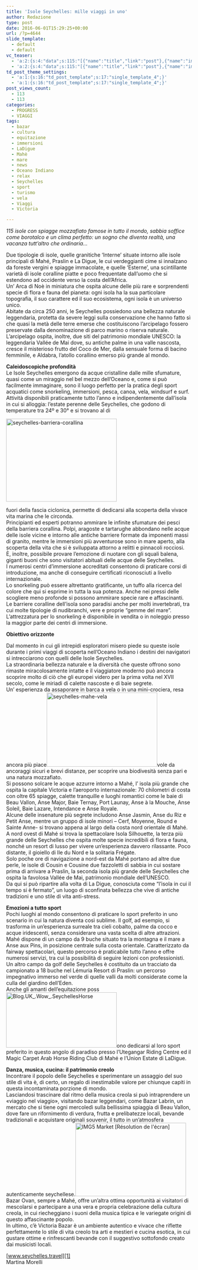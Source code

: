 ```yaml
---
title: 'Isole Seychelles: mille viaggi in uno'
author: Redazione
type: post
date: 2016-06-01T15:29:25+00:00
url: /?p=4644
slide_template:
  - default
  - default
vc_teaser:
  - 'a:2:{s:4:"data";s:115:"[{"name":"title","link":"post"},{"name":"image","image":"featured","link":"none"},{"name":"text","mode":"excerpt"}]";s:7:"bgcolor";s:0:"";}'
  - 'a:2:{s:4:"data";s:115:"[{"name":"title","link":"post"},{"name":"image","image":"featured","link":"none"},{"name":"text","mode":"excerpt"}]";s:7:"bgcolor";s:0:"";}'
td_post_theme_settings:
  - 'a:1:{s:16:"td_post_template";s:17:"single_template_4";}'
  - 'a:1:{s:16:"td_post_template";s:17:"single_template_4";}'
post_views_count:
  - 113
  - 113
categories:
  - PROGRESS
  - VIAGGI
tags:
  - bazar
  - cultura
  - equitazione
  - immersioni
  - LaDigue
  - Mahè
  - mare
  - news
  - Oceano Indiano
  - relax
  - Seychelles
  - sport
  - turismo
  - vela
  - Viaggi
  - Victoria

---
```

_115 isole con spiagge mozzafiato famose in tutto il mondo, sabbia soffice come borotalco e un clima perfetto: un sogno che diventa realtà, una vacanza tutt&#8217;altro che ordinaria&#8230;_

Due tipologie di isole, quelle granitiche ‘Interne’ situate intorno alle isole principali di Mahé, Praslin e La Digue, le cui verdeggianti cime si innalzano da foreste vergini e spiagge immacolate, e quelle ‘Esterne’, una scintillante varietà di isole coralline piatte e poco frequentate dall’uomo che si estendono ad occidente verso la costa dell’Africa.  
Un&#8217; Arca di Noè in miniatura che ospita alcune delle più rare e sorprendenti specie di flora e fauna del pianeta: ogni isola ha la sua particolare topografia, il suo carattere ed il suo ecosistema, ogni isola è un universo unico.  
Abitate da circa 250 anni, le Seychelles possiedono una bellezza naturale leggendaria, protetta da severe leggi sulla conservazione che hanno fatto sì che quasi la metà delle terre emerse che costituiscono l’arcipelago fossero preservate dalla denominazione di parco marino o riserva naturale.  
L’arcipelago ospita, inoltre, due siti del patrimonio mondiale UNESCO: la leggendaria Vallée de Mai dove, su antiche palme in una valle nascosta, cresce il misterioso frutto del Coco de Mer, dalla sensuale forma di bacino femminile, e Aldabra, l’atollo corallino emerso più grande al mondo.

**Caleidoscopiche profondità**  
Le Isole Seychelles emergono da acque cristalline dalle mille sfumature, quasi come un miraggio nel bel mezzo dell&#8217;Oceano e, come si può facilmente immaginare, sono il luogo perfetto per la pratica degli sport acquatici come snorkeling, immersioni, pesca, canoa, vela, windsurf e surf. Attività disponibili praticamente tutto l&#8217;anno e indipendentemente dall’isola in cui si alloggia: l&#8217;estate perenne delle Seychelles, che godono di temperature tra 24º e 30° e si trovano al di

<img decoding="async" loading="lazy" class="size-medium wp-image-4646" src="https://progressonline.it/wp-content/uploads/seychelles-barriera-corallina-300x225.jpg" alt="seychelles-barriera-corallina" width="300" height="225" /> 

fuori della fascia ciclonica, permette di dedicarsi alla scoperta della vivace vita marina che le circonda.  
Principianti ed esperti potranno ammirare le infinite sfumature dei pesci della barriera corallina. Polpi, aragoste e tartarughe abbondano nelle acque delle isole vicine e intorno alle antiche barriere formate da imponenti massi di granito, mentre le immersioni più avventurose sono in mare aperto, alla scoperta della vita che si è sviluppata attorno a relitti e pinnacoli rocciosi.  
È, inoltre, possibile provare l&#8217;emozione di nuotare con gli squali balena, giganti buoni che sono visitatori abituali delle acque delle Seychelles.  
I numerosi centri d&#8217;immersione accreditati consentono di praticare corsi di introduzione, ma anche di conseguire certificati riconosciuti a livello internazionale.  
Lo snorkeling può essere altrettanto gratificante, un tuffo alla ricerca del colore che qui si esprime in tutta la sua potenza. Anche nei pressi delle scogliere meno profonde si possono ammirare specie rare e affascinanti.  
Le barriere coralline dell&#8217;isola sono paradisi anche per molti invertebrati, tra cui molte tipologie di nudibranchi, vere e proprie “gemme del mare”. L&#8217;attrezzatura per lo snorkeling è disponibile in vendita o in noleggio presso la maggior parte dei centri di immersione.

**Obiettivo orizzonte**

Dal momento in cui gli intrepidi esploratori misero piede su queste isole durante i primi viaggi di scoperta nell&#8217;Oceano Indiano i destini dei navigatori si intrecciarono con quelli delle Isole Seychelles.  
La straordinaria bellezza naturale e la diversità che queste offrono sono rimaste miracolosamente intatte e il viaggiatore moderno può ancora scoprire molto di ciò che gli europei videro per la prima volta nel XVII secolo, come le miriadi di calette nascoste e di baie segrete.  
Un&#8217; esperienza da assaporare in barca a vela o in una mini-crociera, resa ancora più piace<img decoding="async" loading="lazy" class="size-medium wp-image-4647 alignright" src="https://progressonline.it/wp-content/uploads/seychelles-mahe-vela-300x201.jpg" alt="seychelles-mahe-vela" width="300" height="201" />vole da ancoraggi sicuri e brevi distanze, per scoprire una biodivesità senza pari e una natura mozzafiato.  
Si possono solcare le acque azzurre intorno a Mahé, l&#8217; isola più grande che ospita la capitale Victoria e l&#8217;aeroporto internazionale: 70 chilometri di costa con oltre 65 spiagge, calette tranquille e luoghi romantici come le baie di Beau Vallon, Anse Major, Baie Ternay, Port Launay, Anse à la Mouche, Anse Soleil, Baie Lazare, Intendance e Anse Royale.  
Alcune delle insenature più segrete includono Anse Jasmin, Anse du Riz e Petit Anse, mentre un gruppo di isole minori &#8211; Cerf, Moyenne, Round e Sainte Anne- si trovano appena al largo della costa nord orientale di Mahé.  
A nord ovest di Mahé si trova la spettacolare Isola Silhouette, la terza più grande delle Seychelles che ospita molte specie incredibili di flora e fauna, nonché un resort di lusso per vivere un&#8217;esperienza davvero rilassante. Poco distante, il gioiello di Ile du Nord e la solitaria Frégate.  
Solo poche ore di navigazione a nord-est da Mahé portano ad altre due perle, le isole di Cousin e Cousine due fazzoletti di sabbia in cui sostare prima di arrivare a Praslin, la seconda isola più grande delle Seychelles che ospita la favolosa Vallée de Mai, patrimonio mondiale dell&#8217;UNESCO.  
Da qui si può ripartire alla volta di La Digue, conosciuta come “l&#8217;isola in cui il tempo si è fermato”, un luogo di sconfinata bellezza che vive di antiche tradizioni e uno stile di vita anti-stress.

**Emozioni a tutto sport**  
Pochi luoghi al mondo consentono di praticare lo sport preferito in uno scenario in cui la natura diventa così sublime. Il golf, ad esempio, si trasforma in un&#8217;esperienza surreale tra cieli cobalto, palme da cocco e acque iridescenti, senza considerare una vasta scelta di altre attrazioni.  
Mahé dispone di un campo da 9 buche situato tra la montagna e il mare a Anse aux Pins, in posizione centrale sulla costa orientale. Caratterizzato da fairway spettacolari, questo percorso è praticabile tutto l&#8217;anno e offre numerosi servizi, tra cui la possibilità di seguire lezioni con professionisti. Un altro campo da golf delle Seychelles è costituito da un tracciato da campionato a 18 buche nel Lémuria Resort di Praslin: un percorso impegnativo immerso nel verde di quelle valli da molti considerate come la culla del giardino dell&#8217;Eden.  
Anche gli amanti dell’equitazione poss<img decoding="async" loading="lazy" class="size-medium wp-image-4648 alignleft" src="https://progressonline.it/wp-content/uploads/Blog.UK_.Wow_.SeychellesHorse-300x150.jpg" alt="Blog.UK_.Wow_.SeychellesHorse" width="300" height="150" />ono dedicarsi al loro sport preferito in questo angolo di paradiso presso l&#8217;Utegangar Riding Centre ed il Magic Carpet Arab Horse Riding Club di Mahé e l’Union Estate di LaDigue.

**Danza, musica, cucina: il patrimonio creolo**  
Incontrare il popolo delle Seychelles e sperimentare un assaggio del suo stile di vita è, di certo, un regalo di inestimabile valore per chiunque capiti in questa incontaminata porzione di mondo.  
Lasciandosi trascinare dal ritmo della musica creola si può intraprendere un «viaggio nel viaggio», visitando bazar leggendari, come Bazar Labrin, un mercato che si tiene ogni mercoledì sulla bellissima spiaggia di Beau Vallon, dove fare un rifornimento di verdura, frutta e prelibatezze locali, bevande tradizionali e acquistare originali souvenir, il tutto in un&#8217;atmosfera autenticamente seychellese.<img decoding="async" loading="lazy" class="size-medium wp-image-4649 aligncenter" src="https://progressonline.it/wp-content/uploads/IMG5-Market-Résolution-de-lécran-300x199.jpg" alt="IMG5 Market [Résolution de l'écran]" width="300" height="199" />  
Bazar Ovan, sempre a Mahé, offre un&#8217;altra ottima opportunità ai visitatori di mescolarsi e partecipare a una vera e propria celebrazione della cultura creola, in cui riecheggiano i suoni della musica tipica e le variegate origini di questo affascinante popolo.  
In ultimo, c&#8217;è Victoria Bazar è un ambiente autentico e vivace che riflette perfettamente lo stile di vita creolo tra arti e mestieri e cucina esotica, in cui gustare ottime e rinfrescanti bevande con il suggestivo sottofondo creato dai musicisti locali.

[www.seychelles.travel][1]  
Martina Morelli

 [1]: https://www.seychelles.travel